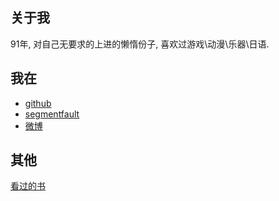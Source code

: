 ## 关于我

91年, 对自己无要求的上进的懒惰份子, 喜欢过游戏\动漫\乐器\日语.

## 我在

+   [github](https://github.com/fjonas)
+   [segmentfault](https://segmentfault.com/u/rehapun)
+   [微博](http://weibo.com/u/2719310113)

## 其他

[看过的书](https://github.com/fjonas/readbook)